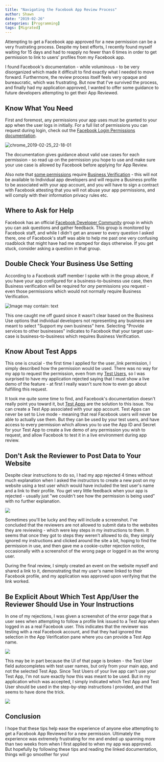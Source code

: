 ```yaml
---
title: "Navigating the Facebook App Review Process"
author: Shawn
date: "2019-02-26"
categories: [Programming]
tags: [Migrated]
---
```


Attempting to get a Facebook app approved for a new permission can be a very frustrating process. Despite my best efforts, I recently found myself waiting for 15 days and had to reapply no fewer than 6 times in order to get permission to link to users' profiles from my Facebook app.

I found Facebook's documentation - while voluminous - to be very disorganized which made it difficult to find exactly what I needed to move forward. Furthermore, the review process itself feels very opaque and bureaucratic, which was frustrating. But now that I've survived the process, and finally had my application approved, I wanted to offer some guidance to future developers attempting to get their App Reviewed.

## Know What You Need

First and foremost, any permissions your app uses must be granted to your app when the user logs in initially. For a full list of permissions you can request during login, check out the [Facebook Login Permissions documentation](https://developers.facebook.com/docs/facebook-login/permissions).

![chrome_2019-02-25_22-18-01](images/chrome_2019-02-25_22-18-01.jpg)

The documentation gives guidance about valid use cases for each permission - so read up on the permission you hope to use and make sure your use case is allowed by Facebook before applying for App Review.

Also note that [some permissions](https://developers.facebook.com/docs/facebook-login/changelog?hc_location=ufi#2018-07-02) require [Business Verification](https://developers.facebook.com/docs/apps/review/#business-verification) - this will not be available to Individual app developers and will require a Business profile to be associated with your app account, and you will have to sign a contract with Facebook attesting that you will not abuse your app permissions, and will comply with their information privacy rules etc.

## Where to Ask for Help

Facebook has an official [Facebook Developer Community](https://www.facebook.com/groups/fbdevelopers/) group in which you can ask questions and gather feedback. This group is monitored by Facebook staff, and while I didn't get an answer to every question I asked there, one of Facebook's staff was able to help me past one very confusing roadblock that might have had me stumped for days otherwise. If you get stuck, consider asking a question in that group.

## Double Check Your Business Use Setting

According to a Facebook staff member I spoke with in the group above, if you have your app configured for a business-to-business use case, then Business verification will be required for _any_ permissions you request - even those permissions which would not normally require Business Verification.

![Image may contain: text](https://scontent-dfw5-2.xx.fbcdn.net/v/t1.0-9/51807934_10218121295533315_1616040689898881024_n.jpg?_nc_cat=100&_nc_ht=scontent-dfw5-2.xx&oh=a1b0a0311d107851e6ca62189b76573d&oe=5CE6CDAF)

This one caught me off guard since it wasn't clear based on the Business Use options that individual developers not representing any business are meant to select "Support my own business" here. Selecting "Provide services to other businesses" indicates to Facebook that your target use-case is business-to-business which requires Business Verification.

## Know About Test Apps

This one is crucial - the first time I applied for the user\_link permission, I simply described how the permission would be used. There was no way for my app to request the permission, even from my [Test Users](https://developers.facebook.com/docs/apps/test-users), so I was surprised to have my application rejected saying that I must show a live demo of the feature - at first I really wasn't sure how to even go about fulfilling this request.

It took me quite some time to find, and Facebook's documentation doesn't really point you toward it, but [Test Apps](https://developers.facebook.com/docs/apps/test-apps/) are the solution to this issue. You can create a Test App associated with your app account. Test Apps can never be set to Live mode - meaning that real Facebook users will never be able to actually use them. But they can be used by your test users, and have access to every permission which allows you to use the App ID and Secret for your Test App to create a live demo of any permission you wish to request, and allow Facebook to test it in a live environment during app review.

## Don't Ask the Reviewer to Post Data to Your Website

Despite clear instructions to do so, I had my app rejected 4 times without much explanation when I asked the instructors to create a new post on my website using a test user which would have included the test user's name and a link to their profile. You get very little feedback when your app is rejected - usually just "we couldn't see how the permission is being used" with no further explanation.

![](images/unknown.png)

Sometimes you'll be lucky and they will include a screenshot. I've concluded that the reviewers are not allowed to submit data to the websites they are reviewing - which were key steps in my instructions to them. It seems that once they got to steps they weren't allowed to do, they simply ignored my instructions and clicked around the site a bit, hoping to find the permission in use, and then gave me a cookie-cutter rejection notice, occasionally with a screenshot of the wrong page or logged in as the wrong user.

During the final review, I simply created an event on the website myself and shared a link to it, demonstrating that my user's name linked to their Facebook profile, and my application was approved upon verifying that the link worked.

## Be Explicit About Which Test App/User the Reviewer Should Use in Your Instructions

In one of my rejections, I was given a screenshot of the error page that a user sees when attempting to follow a profile link issued to a Test App when logged in as a real Facebook user. This indicates that the reviewer was testing with a real Facebook account, and that they had ignored the selection in the App Verification pane where you can provide a Test App name.

![](images/unknown.png)

This may be in part because the UI of that page is broken - the Test User field autocompletes with test user names, but only from your main app, and not the selected Test App. Since Test Users of your live app can't use your Test App, I'm not sure exactly how this was meant to be used. But in my application which was accepted, I simply indicated which Test App and Test User should be used in the step-by-step instructions I provided, and that seems to have done the trick.

![](images/unknown.png)

## Conclusion

I hope that these tips help ease the experience of anyone else attempting to get a Facebook App Reviewed for a new permission. Ultimately the experience was extremely frustrating for me and ended up spanning more than two weeks from when I first applied to when my app was approved. But hopefully by following these tips and reading the linked documentation, things will go smoother for you!
